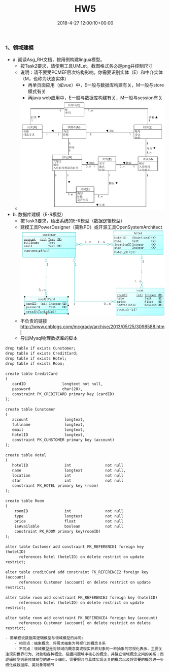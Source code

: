 ﻿---
layout: post

title: HW5

date: 2018-4-27 12:00:10+00:00

categories: 日志

tags: 博客

---

### 1、领域建模
- a. 阅读Asg_RH文档，按用例构建lingua模型。
    - 按Task2要求，请使用工具UMLet，截图格式务必是png并控制尺寸
    - 说明：请不要受PCMEF层次结构影响。你需要识别实体（E）和中介实体（M，也称为状态实体）
        - 再单页面应用（如vue）中，E一般与数据库构建有关，M一般与store模式有关
        - 再java web应用中，E一般与数据库构建有关，M一般与session有关
    - ![](../Assets/hw5/a.png)
- b. 数据库建模（E-R模型）
    - 按Task3要求，给出系统的E-R模型（数据逻辑模型）
    - 建模工具PowerDesigner（简称PD）或开源工具OpenSystemArchitect<br/>
    ![](../Assets/hw5/b.png)
    - 不负责的链接 http://www.cnblogs.com/mcgrady/archive/2013/05/25/3098588.html
    - 导出Mysql物理数据库的脚本
    
```
drop table if exists Cunstomer;
drop table if exists CreditCard;
drop table if exists Hotel;
drop table if exists Room;

create table CreditCard
(
   cardID                longtext not null,
   password              char(20),
   constraint PK_CREDITCARD primary key (cardID)
);

create table Cunstomer
(
   account                longtext,
   fullname               longtext,
   email                  longtext,
   hotelID                longtext,
   constraint PK_CUNSTOMER primary key (account)
);

create table Hotel
(
   hotelID                int               not null
   name                   longtext          not null,
   location               int               not null
   star                   int               not null
   constraint PK_HOTEL primary key (room)
);

create table Room
(
    roomID                int               not null
    type                  longtext          not null
    price                 float             not null
    isAvailable           boolean           not null
    constraint PK_ROOM primary key(roomID)
);

alter table Customer add constraint FK_REFERENCE1 foreign key (hotelID)
      references hotel (hotelID) on delete restrict on update restrict;

alter table creditCard add constraint FK_REFERENCE2 foreign key (account)
      references Customer (account) on delete restrict on update restrict;

alter table room add constraint FK_REFERENCE3 foreign key (hotelID)
      references hotel (hotelID) on delete restrict on update restrict;

alter table room add constraint FK_REFERENCE4 foreign key (account)
      references Customer (account) on delete restrict on delete restrict;
```
    - 简单叙说数据库逻辑模型与领域模型的异同:
        - 相同点：抽象概念，将需求抽象为可视化的概念关系
        - 不同点：领域模型是对领域内概念类或现实世界对象的一种抽象的可视化表示，主要关注现实世界行为、对象和各种概念，挖掘问题域中核心的概念，并建立领域概念之间的关系；而逻辑模型则是领域模型的进一步细化，需要摒弃与具体实现无关的概念以及将需要的概念进一步细化成数据库、类对象等细节